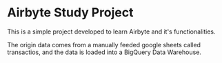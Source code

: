 # Airbyte Study Project

This is a simple project developed to learn Airbyte and it's functionalities.

The origin data comes from a manually feeded google sheets called transactios, and the data is loaded into a BigQuery Data Warehouse.